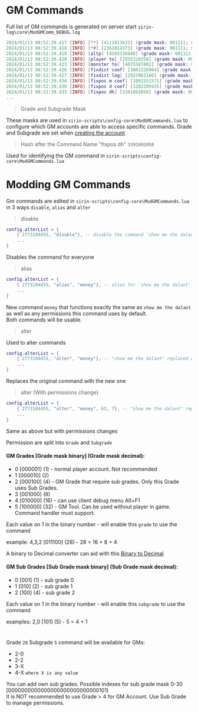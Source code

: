 # GM Commands
Full list of GM commands is generated on server start `sirin-log\core\ModGMComm_DEBUG.log`

```lua
2024/01/13 08:52:39.417 [INFO] [**] [4111013633] (grade mask: 001111; subgrade mask: 111) Cheat add SUCCESS.
2024/01/13 08:52:39.418 [INFO] [*#] [2362814373] (grade mask: 001111; subgrade mask: 111) Cheat add SUCCESS.
2024/01/13 08:52:39.419 [INFO] [altp] [4165316848] (grade mask: 001111; subgrade mask: 111) Cheat add SUCCESS.
2024/01/13 08:52:39.420 [INFO] [player to] [2935320358] (grade mask: 001111; subgrade mask: 111) Cheat add SUCCESS.
2024/01/13 08:52:39.423 [INFO] [monster to] [4075587802] (grade mask: 001111; subgrade mask: 111) Cheat add SUCCESS.
2024/01/13 08:52:39.426 [INFO] [fixdist coef] [3861326964] (grade mask: 001110; subgrade mask: 111) Cheat add SUCCESS.
2024/01/13 08:52:39.427 [INFO] [fixdist log] [2923963166] (grade mask: 001110; subgrade mask: 111) Cheat add SUCCESS.
2024/01/13 08:52:39.430 [INFO] [fixpos m coef] [1801551571] (grade mask: 001110; subgrade mask: 111) Cheat add SUCCESS.
2024/01/13 08:52:39.430 [INFO] [fixpos d coef] [1282289435] (grade mask: 001110; subgrade mask: 111) Cheat add SUCCESS.
2024/01/13 08:52:39.433 [INFO] [fixpos dh] [3391892058] (grade mask: 001110; subgrade mask: 111) Cheat add SUCCESS.
...
```
> Grade and Subgrade Mask

These masks are used in `sirin-scripts\config-core\ModGMCommands.lua` to configure which GM accounts are able to access specific commands. Grade and Subgrade are set when [creating the account](accountcreate)

> Hash after the Command Name "fixpos dh" `3391892058`

Used for identifying the GM command in `sirin-scripts\config-core\ModGMCommands.lua`

# Modding GM Commands 

Gm commands are edited in `sirin-scripts\config-core\ModGMCommands.lua` in 3 ways `disable`, `alias` and `alter`
> disable
```lua
config.alterList = {
	{ 2773184455, "disable"}, -- disable the command 'show me the dalant'
    ...
}
```
Disables the command for everyone
> alias
```lua
config.alterList = {
	{ 2773184455, "alias", "money"}, -- alias for 'show me the dalant'
    ...
}
```
New command `money` that functions exactly the same as `show me the dalant` as well as any permissions this command uses by default. \
Both commands will be usable.
> alter

Used to alter commands
```lua
config.alterList = {
	{ 2773184455, "alter", "money"}, -- "show me the dalant" replaced with "money" command
    ...
}
```
Replaces the original command with the new one

> alter (With permissions change)
```lua
config.alterList = {
	{ 2773184455, "alter", "money", 63, 7}, -- "show me the dalant" replaced with "money" command but with the GM permissions changed
    ...
}
```
Same as above but with permissions changes

Permission are split into `Grade` and `Subgrade`

#### GM Grades [Grade mask binary] (Grade mask decimal):
- 0 [000001] (1) - normal player account. Not recommended
- 1 [000010] (2)
- 2 [000100] (4) - GM Grade that require sub grades. Only this Grade uses Sub Grades.
- 3 [001000] (8)
- 4 [010000] (16) - can use client debug menu Alt+F1
- 5 [100000] (32) - GM Tool. Can be used without player in game. Command handler must support.

Each value on 1 in the binary number - will enable this `grade` to use the command

example:
	4,3,2 [011100] (28) - 28 = 16 + 8 + 4

A binary to Decimal converter can aid with this [Binary to Decimal](https://www.rapidtables.com/convert/number/binary-to-decimal.html)

#### GM Sub Grades [Sub Grade mask binary] (Sub Grade mask decimal):
- 0 [001] (1) - sub grade 0
- 1 [010] (2) - sub grade 1
- 2 [100] (4) - sub grade 2

Each value on 1 in the binary number - will enable this `subgrade` to use the command

examples:
	2,0 [101] (5) - 5 = 4 + 1

#
Grade `28` Subgrade `5` command will be available for GMs: 
- 2-0
- 2-2
- 3-X
- 4-X   `where X is any value`


You can add own sub grades. Possible indexes for sub grade mask 0-30 [0000000000000000000000000000101] \
It is NOT recommended to use Grade > 4 for GM Account. Use Sub Grade to manage permissions.